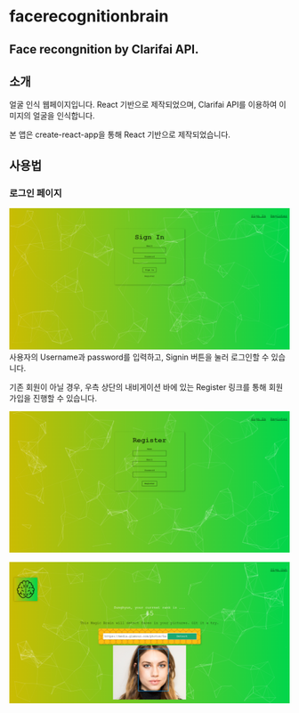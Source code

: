 # facerecognitionbrain

## Face recongnition by Clarifai API.

## 소개

얼굴 인식 웹페이지입니다. React 기반으로 제작되었으며, Clarifai API를 이용하여 이미지의 얼굴을 인식합니다.

본 앱은 create-react-app을 통해 React 기반으로 제작되었습니다.

## 사용법

### 로그인 페이지

![로그인](./readmeSrc/signin.png)
사용자의 Username과 password를 입력하고, Signin 버튼을 눌러 로그인할 수 있습니다.

기존 회원이 아닐 경우, 우측 상단의 내비게이션 바에 있는 Register 링크를 통해 회원가입을 진행할 수 있습니다.

![회원가입](./readmeSrc/register.png)

![홈페이지](./readmeSrc/home.png)
